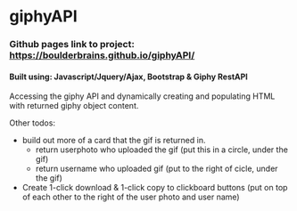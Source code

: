 # giphyAPI

### Github pages link to project: https://boulderbrains.github.io/giphyAPI/

#### Built using: Javascript/Jquery/Ajax, Bootstrap & Giphy RestAPI

Accessing the giphy API and dynamically creating and populating HTML with returned giphy object content.

Other todos: 
- build out more of a card that the gif is returned in. 
	- return userphoto who uploaded the gif (put this in a circle, under the gif)
	- return username who uploaded gif (put to the right of cicle, under the gif)
- Create 1-click download & 1-click copy to clickboard buttons (put on top of each other to the right of the user photo and user name)